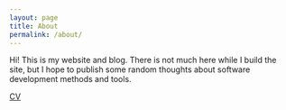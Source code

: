 ```yaml
---
layout: page
title: About
permalink: /about/
---
```


<p class="message">
  Hi! This is my website and blog. There is not much here while I build the site, but I hope to publish some random thoughts about software development methods and tools.
</p>


[CV](/docs/CV_EN.pdf)



